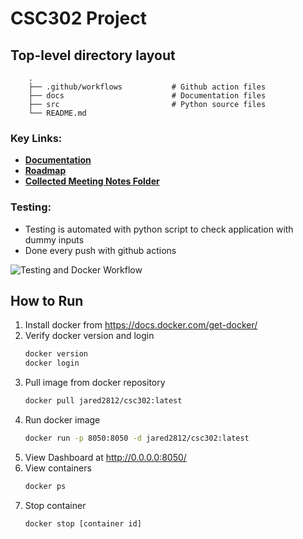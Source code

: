 # CSC302 Project

## Top-level directory layout

```
    .
    ├── .github/workflows           # Github action files
    ├── docs                        # Documentation files
    ├── src                         # Python source files
    └── README.md
```
### Key Links:
- **[Documentation](docs/Documentation.md)**
- **[Roadmap](docs/Roadmap/)**
- **[Collected Meeting Notes Folder](docs/Meeting-Notes/)**

### Testing:
- Testing is automated with python script to check application with dummy inputs
- Done every push with github actions

![Testing and Docker Workflow](https://github.com/jaredtanzd/CSC302/actions/workflows/docker-image.yml/badge.svg)

## How to Run

1. Install docker from https://docs.docker.com/get-docker/
2. Verify docker version and login
    ```sh
    docker version
    docker login
    ```
3. Pull image from docker repository
    ```sh
    docker pull jared2812/csc302:latest
    ```
4. Run docker image
    ```sh
    docker run -p 8050:8050 -d jared2812/csc302:latest
    ```
5. View Dashboard at http://0.0.0.0:8050/
6. View containers 
    ```sh
    docker ps
    ```
7. Stop container
    ```sh
    docker stop [container id]
    ```
    
